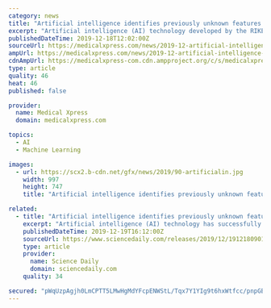 ```yaml
---
category: news
title: "Artificial intelligence identifies previously unknown features associated with cancer recurrence"
excerpt: "Artificial intelligence (AI) technology developed by the RIKEN Center for Advanced ... equivalent to approximately 86 billion image patches (sub-images divided for deep neural networks), and the computation was performed on AIP's powerful RAIDEN supercomputer. The AI learned using pathology images without diagnostic annotation from 11 million ..."
publishedDateTime: 2019-12-18T12:02:00Z
sourceUrl: https://medicalxpress.com/news/2019-12-artificial-intelligence-previously-unknown-features.html
ampUrl: https://medicalxpress.com/news/2019-12-artificial-intelligence-previously-unknown-features.amp
cdnAmpUrl: https://medicalxpress-com.cdn.ampproject.org/c/s/medicalxpress.com/news/2019-12-artificial-intelligence-previously-unknown-features.amp
type: article
quality: 46
heat: 46
published: false

provider:
  name: Medical Xpress
  domain: medicalxpress.com

topics:
  - AI
  - Machine Learning

images:
  - url: https://scx2.b-cdn.net/gfx/news/2019/90-artificialin.jpg
    width: 997
    height: 747
    title: "Artificial intelligence identifies previously unknown features associated with cancer recurrence"

related:
  - title: "Artificial intelligence identifies previously unknown features associated with cancer recurrence"
    excerpt: "Artificial intelligence (AI) technology has successfully found features in pathology images from human cancer patients, without annotation, that could be understood by human doctors. Further, the AI identified features relevant to cancer prognosis that were not previously noted by pathologists, leading to a higher accuracy of prostate cancer ..."
    publishedDateTime: 2019-12-19T16:12:00Z
    sourceUrl: https://www.sciencedaily.com/releases/2019/12/191218090156.htm
    type: article
    provider:
      name: Science Daily
      domain: sciencedaily.com
    quality: 34

secured: "pWqUzpAgjh0LmCPTT5LMwHgMdYFcpENWStL/Tqx7Y1YIg9t6hxWtfcc/pnpGBhm4SF1ZdWDMGZ8Cyuh6aik6+9e6pqkNMV3u1XSf6o47YqEsLACLzPOTaXXRg++fLBWjK8nK8zdbrZpkMlw3aAse3mRBghjd351csw4oWX0s4grAJ9XuSYHJh7qNOVpGwK96F/GwZD0CtPwP+mBCwKREeGOx5rvB31B29zN02gDObUVMKeO74ym8zXizShIPFJ8FNTa9BWSw/E1VQSmV/XFvDA==;g9kq0FyePqM0Ln2bLf/1EQ=="
---
```


